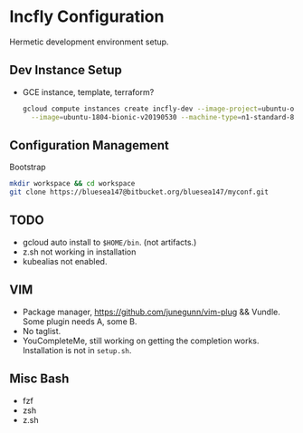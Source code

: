 # Incfly Configuration

Hermetic development environment setup.

## Dev Instance Setup

- GCE instance, template, terraform?

    ```bash
    gcloud compute instances create incfly-dev --image-project=ubuntu-os-cloud  \
      --image=ubuntu-1804-bionic-v20190530 --machine-type=n1-standard-8
    ```

## Configuration Management

Bootstrap

```bash
mkdir workspace && cd workspace
git clone https://bluesea147@bitbucket.org/bluesea147/myconf.git
```

## TODO

- gcloud auto install to `$HOME/bin`. (not artifacts.)
- z.sh not working in installation
- kubealias not enabled.

## VIM

- Package manager, https://github.com/junegunn/vim-plug && Vundle. Some plugin needs A, some B.
- No taglist.
- YouCompleteMe, still working on getting the completion works.
Installation is not in `setup.sh`.

## Misc Bash

- fzf
- zsh
- z.sh
